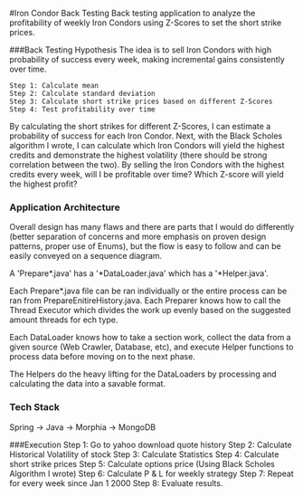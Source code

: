 #Iron Condor Back Testing
Back testing application to analyze the profitability of weekly Iron Condors using Z-Scores to set the short strike prices.

###Back Testing Hypothesis
The idea is to sell Iron Condors with high probability of success every week, making incremental gains consistently over time.

    Step 1: Calculate mean
    Step 2: Calculate standard deviation
    Step 3: Calculate short strike prices based on different Z-Scores
    Step 4: Test profitability over time

By calculating the short strikes for different Z-Scores, I can estimate a probability of success for each Iron Condor.  Next,
with the Black Scholes algorithm I wrote, I can calculate which Iron Condors will yield the highest credits and demonstrate
the highest volatility (there should be strong correlation between the two).  By selling the Iron Condors with the highest
credits every week, will I be profitable over time?  Which Z-score will yield the highest profit?

### Application Architecture
Overall design has many flaws and there are parts that I would do differently (better separation of concerns and more
emphasis on proven design patterns, proper use of Enums), but the flow is easy to follow and can be easily conveyed on a sequence diagram.

A 'Prepare*.java' has a '*DataLoader.java' which has a '*Helper.java'.

Each Prepare*.java file can be ran individually or the entire process can be ran from PrepareEnitireHistory.java.  Each Preparer
knows how to call the Thread Executor which divides the work up evenly based on the suggested amount threads for ech type.

Each DataLoader knows how to take a section work, collect the data from a given source (Web Crawler, Database, etc), and
execute Helper functions to process data before moving on to the next phase.

The Helpers do the heavy lifting for the DataLoaders by processing and calculating the data into a savable format.

### Tech Stack
Spring -> Java -> Morphia -> MongoDB

###Execution
Step 1:  Go to yahoo download quote history
Step 2:  Calculate Historical Volatility of stock
Step 3:  Calculate Statistics
Step 4:  Calculate short strike prices
Step 5:  Calculate options price (Using Black Scholes Algorithm I wrote)
Step 6:  Calculate P & L for weekly strategy
Step 7:  Repeat for every week since Jan 1 2000
Step 8:  Evaluate results.





